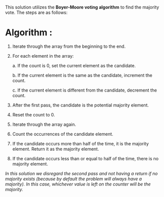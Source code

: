 This solution utilizes the **Boyer-Moore voting algorithm** to find the majority vote. The steps are as follows:

# Algorithm :
1. Iterate through the array from the beginning to the end.
2. For each element in the array:
   
    a. If the count is 0, set the current element as the candidate.
   
    b. If the current element is the same as the candidate, increment the count.
   
    c. If the current element is different from the candidate, decrement the count.
   
4. After the first pass, the candidate is the potential majority element.
5. Reset the count to 0.
6. Iterate through the array again.
7. Count the occurrences of the candidate element.
8. If the candidate occurs more than half of the time, it is the majority element. Return it as the majority element.
9. If the candidate occurs less than or equal to half of the time, there is no majority element.

*In this solution we disregard the second pass and not having a return if no majority exists 
(because by default the problem will always have a majority). In this case, whichever value is left on the counter will be the majority.* 
